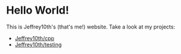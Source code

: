 # Hello World!

This is Jeffrey10th's (that's me!) website. Take a look at my projects:

* [Jeffrey10th/cpp](https://github.com/Jeffrey10th/cpp)
* [Jeffrey10th/testing](https://github.com/Jeffrey10th/testing)


